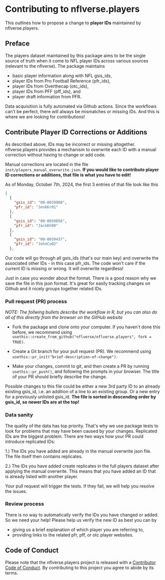 # Contributing to nflverse.players

This outlines how to propose a change to **player IDs** maintained by 
nflverse.players.

## Preface

The players dataset maintained by this package aims to be the single source of 
truth when it come to NFL player IDs across various sources (relevant to the 
nflverse). The package maintains

- basic player information along with NFL gsis_ids,
- player IDs from Pro Football Reference (pfr_ids),
- player IDs from Overthecap (otc_ids),
- player IDs from PFF (pff_ids), and
- player draft information from PFR.

Data acquisition is fully automated via Github actions. Since the workflows 
can't be perfect, there will always be mismatches or missing IDs. And this is
where we are looking for contributions!


## Contribute Player ID Corrections or Additions

As described above, IDs may be incorrect or missing altogether. nflverse.players
provides a mechanism to overwrite each ID with a manual correction without having
to change or add code.

Manual corrections are located in the file `inst/players_manual_overwrite.json`.
**If you would like to contribute player ID corrections or additions, that file 
is what you have to edit!**

As of Monday, October 7th, 2024, the first 3 entries of that file look like this
```json
[
  {
    "gsis_id": "00-0039908",
    "pfr_id": "JenkKr01"
  },
  {
    "gsis_id": "00-0039856",
    "pfr_id": "JackKh00"
  },
  {
    "gsis_id": "00-0039437",
    "pfr_id": "JohnCo02"
  },
```

Our code will go through all gsis_ids (that's our main key) and overwrite the 
associated other IDs - in this case pfr_ids. The code won't care if the current 
ID is missing or wrong. It will overwrite regardless!

Just in case you wonder about the format. There is a good reason why we save the 
file in this json format. It's great for easily tracking changes on Github and 
it nicely groups together related IDs.

### Pull request (PR) process

*NOTE: The follwing bullets describe the workflow in R, but you can also do all
of this directly from the browser on the GitHub website*

- Fork the package and clone onto your computer. If you haven't done this before, 
we recommend using `usethis::create_from_github("nflverse/nflverse.players", fork = TRUE)`.

- Create a Git branch for your pull request (PR). 
We recommend using `usethis::pr_init("brief-description-of-change")`.

- Make your changes, commit to git, and then create a PR by running 
`usethis::pr_push()`, and following the prompts in your browser. The title of 
your PR should briefly describe the change.

Possible changes to this file could be either a new 3rd party ID to an already 
existing gsis_id, i.e. an addition of a line to an existing group. Or a new entry 
for a previously unlisted gsis_id. **The file is sorted in descending order by 
gsis_id, so newer IDs are at the top!**

### Data sanity

The quality of the data has top priority. That's why we use package tests to look 
for problems that may have been caused by your changes. Replicated IDs are the 
biggest problem. There are two ways how your PR could introduce replicated 
IDs:

1.) The IDs you have added are already in the manual overwrite json file. 
The file itself then contains replicates.

2.) The IDs you have added create replicates in the full players dataset after
applying the manual overwrite. This means that you have added an ID that is 
already listed with another player.

Your pull request will trigger the tests. If they fail, we will help you resolve
the issues.

### Review process

There is no way to automatically verify the IDs you have changed or added. 
So we need your help! Please help us verify the new ID as best you can by

- giving us a brief explanation of which player you are referring to,
- providing links to the related pfr, pff, or otc player websites.

## Code of Conduct

Please note that the nflverse.players project is released with a
[Contributor Code of Conduct](CODE_OF_CONDUCT.md). By contributing to this
project you agree to abide by its terms.
